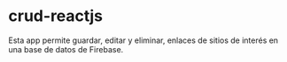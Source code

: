 # crud-reactjs
Esta app permite guardar, editar y eliminar, enlaces de sitios de interés en una base de datos de Firebase.

